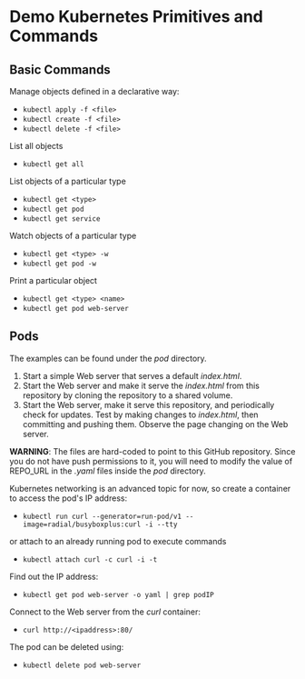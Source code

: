 # Demo Kubernetes Primitives and Commands

## Basic Commands

Manage objects defined in a declarative way:

* `kubectl apply -f <file>`
* `kubectl create -f <file>`
* `kubectl delete -f <file>`

List all objects

* `kubectl get all`

List objects of a particular type

* `kubectl get <type>`
* `kubectl get pod`
* `kubectl get service`

Watch objects of a particular type

* `kubectl get <type> -w`
* `kubectl get pod -w`

Print a particular object

* `kubectl get <type> <name>`
* `kubectl get pod web-server`

## Pods

The examples can be found under the *pod* directory.

1. Start a simple Web server that serves a default *index.html*.
2. Start the Web server and make it serve the *index.html* from this repository by cloning the repository to a shared volume.
3. Start the Web server, make it serve this repository, and periodically check for updates. Test by making changes to *index.html*, then committing and pushing them. Observe the page changing on the Web server.

**WARNING**: The files are hard-coded to point to this GitHub repository.
Since you do not have push permissions to it, you will need to modify the value of 
REPO_URL in the *.yaml* files inside the *pod* directory. 

Kubernetes networking is an advanced topic for now, so create a container to access the pod's IP address: 

* `kubectl run curl --generator=run-pod/v1 --image=radial/busyboxplus:curl -i --tty`

or attach to an already running pod to execute commands

* `kubectl attach curl -c curl -i -t`

Find out the IP address:

* `kubectl get pod web-server -o yaml | grep podIP`

Connect to the Web server from the *curl* container:

* `curl http://<ipaddress>:80/`

The pod can be deleted using:

* `kubectl delete pod web-server`


